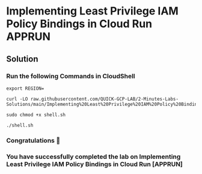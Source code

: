# Implementing Least Privilege IAM Policy Bindings in Cloud Run APPRUN

## Solution 

### Run the following Commands in CloudShell

```
export REGION=
```
```
curl -LO raw.githubusercontent.com/QUICK-GCP-LAB/2-Minutes-Labs-Solutions/main/Implementing%20Least%20Privilege%20IAM%20Policy%20Bindings%20in%20Cloud%20Run%20%5BAPPRUN%5D/shell.sh

sudo chmod +x shell.sh

./shell.sh
```

### Congratulations 🎉 

### You have successfully completed the lab on Implementing Least Privilege IAM Policy Bindings in Cloud Run [APPRUN] 
